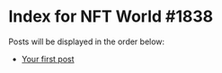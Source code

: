 # Index for NFT World #1838
Posts will be displayed in the order below:

- [Your first post](./001-first.md)

